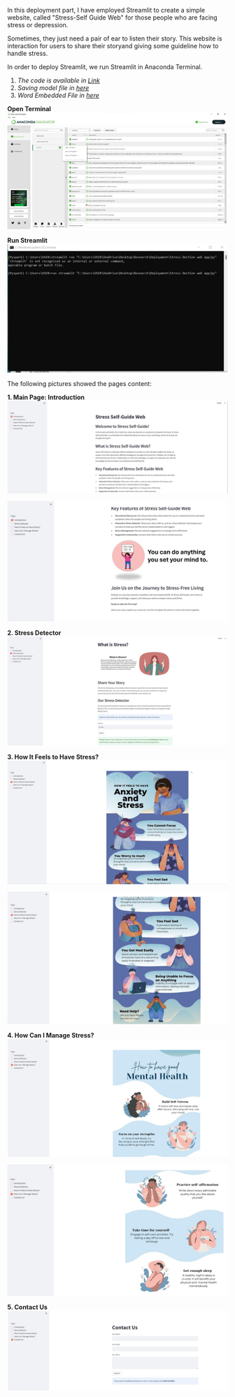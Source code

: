 In this deployment part, I have employed Streamlit to create a simple website, called "Stress-Self Guide Web" for those people who are facing stress or depression.

Sometimes, they just need a pair of ear to listen their story. This website is interaction for users to share their storyand giving some guideline how to handle stress.

In order to deploy Streamlit, we run Streamlit in Anaconda Terminal.

1. *The code is available in [Link](https://github.com/sokqi918/Stress-Detection-On-Social-Media/blob/main/Deployment/Stress%20Dection%20web%20app.py)*
2. *Saving model file in [here](https://github.com/sokqi918/Stress-Detection-On-Social-Media/blob/main/Deployment/trained_model.sav)*
3. *Word Embedded File in [here](https://github.com/sokqi918/Stress-Detection-On-Social-Media/blob/main/Deployment/tfidf.joblib)*

**Open Terminal**
![Updated Image](https://github.com/sokqi918/Stress-Detection-On-Social-Media/blob/main/Pictures/openterminal.jpg)


**Run Streamlit**
![Updated Image](https://github.com/sokqi918/Stress-Detection-On-Social-Media/blob/main/Pictures/run%20streamlit.jpg)

The following pictures showed the pages content:

**1. Main Page: Introduction**
![Updated Image](https://github.com/sokqi918/Stress-Detection-On-Social-Media/blob/main/Pictures/introduction1.jpg)

![Updated Image](https://github.com/sokqi918/Stress-Detection-On-Social-Media/blob/main/Pictures/introduction2.jpg)

**2. Stress Detector**
![Updated Image](https://github.com/sokqi918/Stress-Detection-On-Social-Media/blob/main/Pictures/stressdetector1.jpg)

**3. How It Feels to Have Stress?**
![Updated Image](https://github.com/sokqi918/Stress-Detection-On-Social-Media/blob/main/Pictures/howitfeels1.jpg)

![Updated Image](https://github.com/sokqi918/Stress-Detection-On-Social-Media/blob/main/Pictures/howitfeels2.jpg)

**4. How Can I Manage Stress?**
![Updated Image](https://github.com/sokqi918/Stress-Detection-On-Social-Media/blob/main/Pictures/howcani1.jpg)

![Updated Image](https://github.com/sokqi918/Stress-Detection-On-Social-Media/blob/main/Pictures/howcani2.jpg)

**5. Contact Us**
![Updated Image](https://github.com/sokqi918/Stress-Detection-On-Social-Media/blob/main/Pictures/contactus.jpg)
